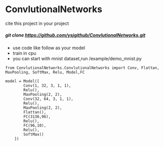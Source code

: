 # ConvlutionalNetworks

cite this project in your project
##### git clone https://github.com/ysjgithub/ConvlutionalNetworks.git

- use code like follow as your model
- train in cpu
- you can start with mnist dataset,run /example/demo_mnist.py
```
from ConvlutionalNetworks.ConvlutionalNetworks import Conv, Flattan, MaxPooling, SoftMax, Relu, Model,FC

model = Model([
        Conv(1, 32, 3, 1, 1),
        Relu(),
        MaxPooling(2, 2),
        Conv(32, 64, 3, 1, 1),
        Relu(),
        MaxPooling(2, 2),
        Flattan(),
        FC(3136,96),
        Relu(),
        FC(96,10),
        Relu(),
        SoftMax()
    ])
```
